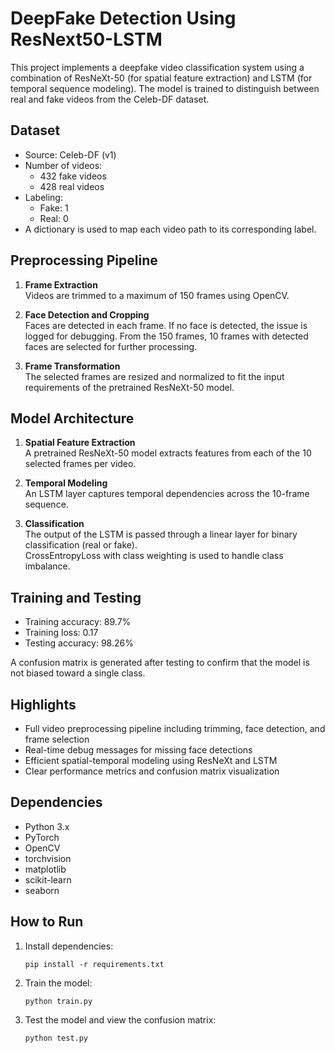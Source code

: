 # DeepFake Detection Using ResNext50-LSTM

This project implements a deepfake video classification system using a combination of ResNeXt-50 (for spatial feature extraction) and LSTM (for temporal sequence modeling). The model is trained to distinguish between real and fake videos from the Celeb-DF dataset.

## Dataset

- Source: Celeb-DF (v1)
- Number of videos:
  - 432 fake videos
  - 428 real videos
- Labeling:
  - Fake: 1
  - Real: 0
- A dictionary is used to map each video path to its corresponding label.

## Preprocessing Pipeline

1. **Frame Extraction**  
   Videos are trimmed to a maximum of 150 frames using OpenCV.

2. **Face Detection and Cropping**  
   Faces are detected in each frame. If no face is detected, the issue is logged for debugging. From the 150 frames, 10 frames with detected faces are selected for further processing.

3. **Frame Transformation**  
   The selected frames are resized and normalized to fit the input requirements of the pretrained ResNeXt-50 model.

## Model Architecture

1. **Spatial Feature Extraction**  
   A pretrained ResNeXt-50 model extracts features from each of the 10 selected frames per video.

2. **Temporal Modeling**  
   An LSTM layer captures temporal dependencies across the 10-frame sequence.

3. **Classification**  
   The output of the LSTM is passed through a linear layer for binary classification (real or fake).  
   CrossEntropyLoss with class weighting is used to handle class imbalance.

## Training and Testing

- Training accuracy: 89.7%
- Training loss: 0.17
- Testing accuracy: 98.26%

A confusion matrix is generated after testing to confirm that the model is not biased toward a single class.

## Highlights

- Full video preprocessing pipeline including trimming, face detection, and frame selection
- Real-time debug messages for missing face detections
- Efficient spatial-temporal modeling using ResNeXt and LSTM
- Clear performance metrics and confusion matrix visualization

## Dependencies

- Python 3.x
- PyTorch
- OpenCV
- torchvision
- matplotlib
- scikit-learn
- seaborn

## How to Run

1. Install dependencies:
   ```
   pip install -r requirements.txt
   ```

2. Train the model:
   ```
   python train.py
   ```

3. Test the model and view the confusion matrix:
   ```
   python test.py
   ```

